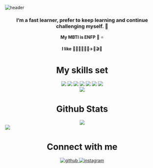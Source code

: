 ![header](https://capsule-render.vercel.app/api?type=waving&color=auto&height=300&section=header&text=Charile%20github&fontSize=90)

<!-- <div align="center">
<img src="https://rishavanand.github.io/static/images/greetings.gif" align="center" style="width: 100%" />
</div>   -->

<div align="center">
  
###  I’m a fast learner, prefer to keep learning and continue challenging myself. 🙏
**My MBTI is ENFP** 🌈 ⭐️ 
  
**I like** 🐶🏄‍♀️🧘‍♀️🎶✈️🎨🎬🎤
</div>

<div align="center">
    <h1>My skills set</h1>
    <img src="https://img.shields.io/badge/html5-%23E34F26.svg?style=for-the-badge&logo=html5&logoColor=white"/>
    <img src="https://img.shields.io/badge/css3-%231572B6.svg?style=for-the-badge&logo=css3&logoColor=white"/>
    <img src="https://img.shields.io/badge/javascript-%23323330.svg?style=for-the-badge&logo=javascript&logoColor=%23F7DF1E"/>
    <img src="https://img.shields.io/badge/typescript-%23007ACC.svg?style=for-the-badge&logo=typescript&logoColor=white"/>
    <img src="https://img.shields.io/badge/node.js-6DA55F?style=for-the-badge&logo=node.js&logoColor=white"/>
    <img src="https://img.shields.io/badge/react-%2320232a.svg?style=for-the-badge&logo=react&logoColor=%2361DAFB"/>
    <img src="https://img.shields.io/badge/Next-black?style=for-the-badge&logo=next.js&logoColor=white"/>
    <a href="https://github.com/deli-ght">
      <div align="center">
<img src="https://github-readme-stats.vercel.app/api/top-langs/?username=charile1&hide_border=true&layout=compact" />  
</div>
    </a>
</div>

<div align="center">
<h1>Github Stats</h1>
<img src="https://github-readme-stats.vercel.app/api?username=charile1&show_icons=true&count_private=true&hide_border=true" align="center" />
</div>  
 
<div align="center>
<a href="https://hits.seeyoufarm.com"><img src="https://hits.seeyoufarm.com/api/count/incr/badge.svg?url=https%3A%2F%2Fgithub.com%2Fgjbae1212%2Fhit-counter&count_bg=%23A1E1F3&title_bg=%23FF9797&icon=waze.svg&icon_color=%23E7E7E7&title=%EB%B0%A9%EB%AC%B8%EC%9E%90%EC%88%98&edge_flat=false" align="center"/></a>
</div>


<div align="center">
<h1>Connect with me</h1>
<a href="https://github.com/rishavanand" target="_blank">
<img src=https://img.shields.io/badge/github-%2324292e.svg?&style=for-the-badge&logo=github&logoColor=white alt=github style="margin-bottom: 5px;" />
</a>
<a href="https://instagram.com/iamrishavanand" target="_blank">
<img src=https://img.shields.io/badge/instagram-%23000000.svg?&style=for-the-badge&logo=instagram&logoColor=white alt=instagram style="margin-bottom: 5px;" />
</a>  
</div>  
